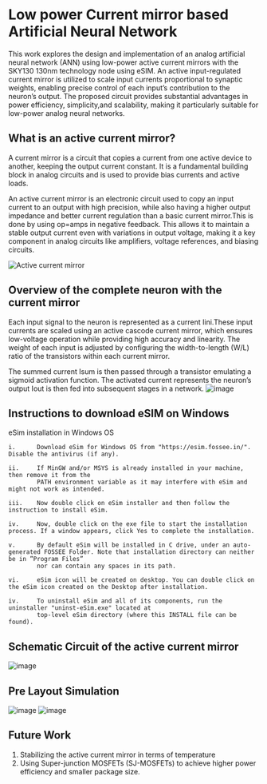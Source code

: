 # Low power Current mirror based Artificial Neural Network

This work explores the design and implementation of an analog artificial neural network (ANN) using low-power active current mirrors with the SKY130 130nm technology node using eSIM. An active input-regulated current mirror is utilized to scale input currents proportional to synaptic weights, enabling precise control of each input’s contribution to the neuron’s output. The proposed circuit provides substantial advantages in power efficiency, simplicity,and scalability, making it particularly suitable for low-power analog neural networks.

## What is an active current mirror?

A current mirror is a circuit that copies a current from one active device to another, keeping the output current constant. It is a fundamental building block in analog circuits and is used to provide bias currents and active loads.

An active current mirror is an electronic circuit used to copy an input current to an output with high precision, while also having a higher output impedance and better current regulation than a basic current mirror.This is done by using op=amps in negative feedback. This allows it to maintain a stable output current even with variations in output voltage, making it a key component in analog circuits like amplifiers, voltage references, and biasing circuits.

![Active current mirror](https://github.com/user-attachments/assets/0f0eba49-3702-4027-9412-407c5150a959)

## Overview of the complete neuron with the current mirror 

Each input signal to the neuron is represented as a current Iini.These input currents are scaled using an active cascode current mirror, which ensures low-voltage operation while providing high accuracy and linearity. The weight of each input is adjusted by configuring the width-to-length (W/L) ratio of the transistors within each current mirror. 

The summed current Isum is then passed through a transistor emulating a sigmoid activation function.
The activated current represents the neuron’s output Iout is then fed into subsequent stages in a network.
![image](https://github.com/user-attachments/assets/15ce1554-e46f-4d88-9489-c5c51be0e6f2)


## Instructions to download eSIM on Windows
 eSim installation in Windows OS

    i.      Download eSim for Windows OS from "https://esim.fossee.in/". Disable the antivirus (if any).

    ii.     If MinGW and/or MSYS is already installed in your machine, then remove it from the
            PATH environment variable as it may interfere with eSim and might not work as intended.

    iii.    Now double click on eSim installer and then follow the instruction to install eSim.

    iv.     Now, double click on the exe file to start the installation process. If a window appears, click Yes to complete the installation.
    
    v.      By default eSim will be installed in C drive, under an auto-generated FOSSEE Folder. Note that installation directory can neither be in ”Program Files” 
            nor can contain any spaces in its path.
    
    vi.     eSim icon will be created on desktop. You can double click on the eSim icon created on the Desktop after installation.

    iv.     To uninstall eSim and all of its components, run the uninstaller "uninst-eSim.exe" located at 
            top-level eSim directory (where this INSTALL file can be found).

## Schematic Circuit of the active current mirror
![image](https://github.com/user-attachments/assets/099f2807-71e5-40e0-8599-132548dfb163)

## Pre Layout Simulation
![image](https://github.com/user-attachments/assets/d42ddd9c-3dec-4e33-9f56-78103b43f73e)
![image](https://github.com/user-attachments/assets/88999ccf-e574-4c57-be1b-e5cc5156d954)

## Future Work
1. Stabilizing the active current mirror in terms of temperature
2. Using Super-junction MOSFETs (SJ-MOSFETs) to achieve higher power efficiency and smaller package size.
